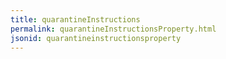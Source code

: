 ```yaml
---
title: quarantineInstructions
permalink: quarantineInstructionsProperty.html
jsonid: quarantineinstructionsproperty
---
```

